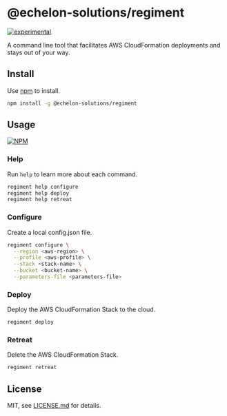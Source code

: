 # @echelon-solutions/regiment

[![experimental](http://badges.github.io/stability-badges/dist/experimental.svg)](http://github.com/badges/stability-badges)

A command line tool that facilitates AWS CloudFormation deployments and stays out of your way.

## Install

Use [npm](https://npmjs.com/) to install.

```sh
npm install -g @echelon-solutions/regiment
```

## Usage

[![NPM](https://nodei.co/npm/@echelon-solutions/regiment.png)](https://www.npmjs.com/package/@echelon-solutions/regiment)

### Help

Run `help` to learn more about each command.

```sh
regiment help configure
regiment help deploy
regiment help retreat
```

### Configure

Create a local config.json file.

```sh
regiment configure \
  --region <aws-region> \
  --profile <aws-profile> \
  --stack <stack-name> \
  --bucket <bucket-name> \
  --parameters-file <parameters-file>
```

### Deploy

Deploy the AWS CloudFormation Stack to the cloud.

```sh
regiment deploy
```

### Retreat

Delete the AWS CloudFormation Stack.

```sh
regiment retreat
```

## License

MIT, see [LICENSE.md](http://github.com/echelon-solutions/regiment/blob/master/LICENSE.md) for details.
